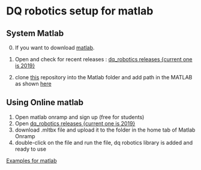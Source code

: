 # DQ robotics setup for matlab

## System Matlab

0. If you want to download [matlab](https://uk.mathworks.com/downloads/). 

1. Open and check for recent releases : [dq_robotics releases {current one is 2019}](https://github.com/dqrobotics/matlab/releases)
2. clone [this](https://github.com/dqrobotics/matlab) repository into the Matlab folder and add path in the MATLAB as shown [here](https://github.com/dqrobotics/matlab)

## Using Online matlab

1. Open matlab onramp and sign up (free for students)
2. Open [dq_robotics releases {current one is 2019}](https://github.com/dqrobotics/matlab/releases)
3. download .mltbx file and upload it to the folder in the home tab of Matlab Onramp
4. double-click on the file and run the file, dq robotics library is added and ready to use

[Examples for matlab](https://github.com/dqrobotics/matlab-examples)
